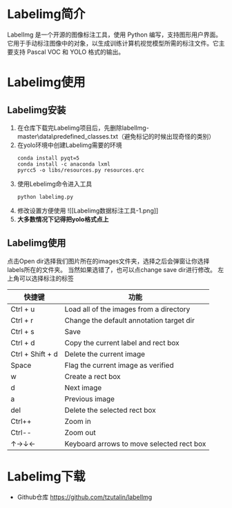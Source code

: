 # Labelimg简介
LabelImg 是一个开源的图像标注工具，使用 Python 编写，支持图形用户界面。它用于手动标注图像中的对象，以生成训练计算机视觉模型所需的标注文件。它主要支持 Pascal VOC 和 YOLO 格式的输出。

# Labelimg使用
## Labelimg安装
1. 在仓库下载完Labelimg项目后，先删除labelImg-master\data\predefined_classes.txt（避免标记的时候出现奇怪的类别）
2. 在yolo环境中创建Labelimg需要的环境
      ```
	conda install pyqt=5
	conda install -c anaconda lxml
	pyrcc5 -o libs/resources.py resources.qrc
	```
3. 使用Lebelimg命令进入工具
   ```
   python labelimg.py
	```
4. 修改设置方便使用
   ![[Labelimg数据标注工具-1.png]]
5. **大多数情况下记得把yolo格式点上**

## Labelimg使用
点击Open dir选择我们图片所在的images文件夹，选择之后会弹窗让你选择labels所在的文件夹。
当然如果选错了，也可以点change save dir进行修改。
左上角可以选择标注的标签

| 快捷键              | 功能                                        |
| ---------------- | ----------------------------------------- |
| Ctrl + u         | Load all of the images from a directory   |
| Ctrl + r         | Change the default annotation target dir  |
| Ctrl + s         | Save                                      |
| Ctrl + d         | Copy the current label and rect box       |
| Ctrl + Shift + d | Delete the current image  <br>            |
| Space            | Flag the current image as verified        |
| w                | Create a rect box                         |
| d                | Next image                                |
| a                | Previous image                            |
| del              | Delete the selected rect box              |
| Ctrl++           | Zoom in                                   |
| Ctrl--           | Zoom out                                  |
| ↑→↓←             | Keyboard arrows to move selected rect box |
# Labelimg下载
- Github仓库 https://github.com/tzutalin/labelImg